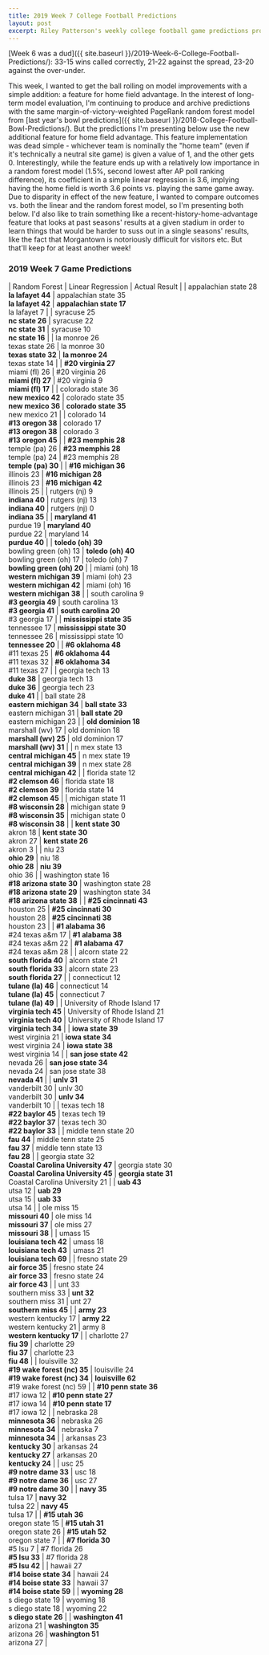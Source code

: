 ```yaml
---
title: 2019 Week 7 College Football Predictions
layout: post
excerpt: Riley Patterson's weekly college football game predictions produced from a gradually improving pagerank-based model. Updated with comparisons to actual results as those results come in.
---
```


[Week 6 was a dud]({{ site.baseurl }}/2019-Week-6-College-Football-Predictions/): 33-15 wins called correctly, 21-22 against the spread, 23-20 against the over-under.

This week, I wanted to get the ball rolling on model improvements with a simple addition: a feature for home field advantage. In the interest of long-term model evaluation, I'm continuing to produce and archive predictions with the same margin-of-victory-weighted PageRank random forest model from [last year's bowl predictions]({{ site.baseurl }}/2018-College-Football-Bowl-Predictions/). But the predictions I'm presenting below use the new additional feature for home field advantage. This feature implementation was dead simple - whichever team is nominally the "home team" (even if it's technically a neutral site game) is given a value of 1, and the other gets 0. Interestingly, while the feature ends up with a relatively low importance in a random forest model (1.5%, second lowest after AP poll ranking difference), its coefficient in a simple linear regression is 3.6, implying having the home field is worth 3.6 points vs. playing the same game away. Due to disparity in effect of the new feature, I wanted to compare outcomes vs. both the linear and the random forest model, so I'm presenting both below. I'd also like to train something like a recent-history-home-advantage feature that looks at past seasons' results at a given stadium in order to learn things that would be harder to suss out in a single seasons' results, like the fact that Morgantown is notoriously difficult for visitors etc. But that'll keep for at least another week! 

### 2019 Week 7 Game Predictions

| Random Forest | Linear Regression | Actual Result |
| appalachian state 28<br>**la lafayet 44** | appalachian state 35<br>**la lafayet 42** | **appalachian state 17**<br>la lafayet 7 |
| syracuse 25<br>**nc state 26** | syracuse 22<br>**nc state 31** | syracuse 10<br>**nc state 16** |
| la monroe 26<br>texas state 26 | la monroe 30<br>**texas state 32** | **la monroe 24**<br>texas state 14 |
| **#20 virginia 27**<br>miami (fl) 26 | #20 virginia 26<br>**miami (fl) 27** | #20 virginia 9<br>**miami (fl) 17** |
| colorado state 36<br>**new mexico 42** | colorado state 35<br>**new mexico 36** | **colorado state 35**<br>new mexico 21 |
| colorado 14<br>**#13 oregon 38** | colorado 17<br>**#13 oregon 38** | colorado 3<br>**#13 oregon 45** |
| **#23 memphis 28**<br>temple (pa) 26 | **#23 memphis 28**<br>temple (pa) 24 | #23 memphis 28<br>**temple (pa) 30** |
| **#16 michigan 36**<br>illinois 23 | **#16 michigan 28**<br>illinois 23 | **#16 michigan 42**<br>illinois 25 |
| rutgers (nj) 9<br>**indiana 40** | rutgers (nj) 13<br>**indiana 40** | rutgers (nj) 0<br>**indiana 35** |
| **maryland 41**<br>purdue 19 | **maryland 40**<br>purdue 22 | maryland 14<br>**purdue 40** |
| **toledo (oh) 39**<br>bowling green (oh) 13 | **toledo (oh) 40**<br>bowling green (oh) 17 | toledo (oh) 7<br>**bowling green (oh) 20** |
| miami (oh) 18<br>**western michigan 39** | miami (oh) 23<br>**western michigan 42** | miami (oh) 16<br>**western michigan 38** |
| south carolina 9<br>**#3 georgia 49** | south carolina 13<br>**#3 georgia 41** | **south carolina 20**<br>#3 georgia 17 |
| **mississippi state 35**<br>tennessee 17 | **mississippi state 30**<br>tennessee 26 | mississippi state 10<br>**tennessee 20** |
| **#6 oklahoma 48**<br>#11 texas 25 | **#6 oklahoma 44**<br>#11 texas 32 | **#6 oklahoma 34**<br>#11 texas 27 |
| georgia tech 13<br>**duke 38** | georgia tech 13<br>**duke 36** | georgia tech 23<br>**duke 41** |
| ball state 28<br>**eastern michigan 34** | **ball state 33**<br>eastern michigan 31 | **ball state 29**<br>eastern michigan 23 |
| **old dominion 18**<br>marshall (wv) 17 | old dominion 18<br>**marshall (wv) 25** | old dominion 17<br>**marshall (wv) 31** |
| n mex state 13<br>**central michigan 45** | n mex state 19<br>**central michigan 39** | n mex state 28<br>**central michigan 42** |
| florida state 12<br>**#2 clemson 46** | florida state 18<br>**#2 clemson 39** | florida state 14<br>**#2 clemson 45** |
| michigan state 11<br>**#8 wisconsin 28** | michigan state 9<br>**#8 wisconsin 35** | michigan state 0<br>**#8 wisconsin 38** |
| **kent state 30**<br>akron 18 | **kent state 30**<br>akron 27 | **kent state 26**<br>akron 3 |
| niu 23<br>**ohio 29** | niu 18<br>**ohio 28** | **niu 39**<br>ohio 36 |
| washington state 16<br>**#18 arizona state 30** | washington state 28<br>**#18 arizona state 29** | washington state 34<br>**#18 arizona state 38** |
| **#25 cincinnati 43**<br>houston 25 | **#25 cincinnati 30**<br>houston 28 | **#25 cincinnati 38**<br>houston 23 |
| **#1 alabama 36**<br>#24 texas a&m 17 | **#1 alabama 38**<br>#24 texas a&m 22 | **#1 alabama 47**<br>#24 texas a&m 28 |
| alcorn state 22<br>**south florida 40** | alcorn state 21<br>**south florida 33** | alcorn state 23<br>**south florida 27** |
| connecticut 12<br>**tulane (la) 46** | connecticut 14<br>**tulane (la) 45** | connecticut 7<br>**tulane (la) 49** |
| University of Rhode Island 17<br>**virginia tech 45** | University of Rhode Island 21<br>**virginia tech 40** | University of Rhode Island 17<br>**virginia tech 34** |
| **iowa state 39**<br>west virginia 21 | **iowa state 34**<br>west virginia 24 | **iowa state 38**<br>west virginia 14 |
| **san jose state 42**<br>nevada 26 | **san jose state 34**<br>nevada 24 | san jose state 38<br>**nevada 41** |
| **unlv 31**<br>vanderbilt 30 | unlv 30<br>vanderbilt 30 | **unlv 34**<br>vanderbilt 10 |
| texas tech 18<br>**#22 baylor 45** | texas tech 19<br>**#22 baylor 37** | texas tech 30<br>**#22 baylor 33** |
| middle tenn state 20<br>**fau 44** | middle tenn state 25<br>**fau 37** | middle tenn state 13<br>**fau 28** |
| georgia state 32<br>**Coastal Carolina University 47** | georgia state 30<br>**Coastal Carolina University 45** | **georgia state 31**<br>Coastal Carolina University 21 |
| **uab 43**<br>utsa 12 | **uab 29**<br>utsa 15 | **uab 33**<br>utsa 14 |
| ole miss 15<br>**missouri 40** | ole miss 14<br>**missouri 37** | ole miss 27<br>**missouri 38** |
| umass 15<br>**louisiana tech 42** | umass 18<br>**louisiana tech 43** | umass 21<br>**louisiana tech 69** |
| fresno state 29<br>**air force 35** | fresno state 24<br>**air force 33** | fresno state 24<br>**air force 43** |
| unt 33<br>southern miss 33 | **unt 32**<br>southern miss 31 | unt 27<br>**southern miss 45** |
| **army 23**<br>western kentucky 17 | **army 22**<br>western kentucky 21 | army 8<br>**western kentucky 17** |
| charlotte 27<br>**fiu 39** | charlotte 29<br>**fiu 37** | charlotte 23<br>**fiu 48** |
| louisville 32<br>**#19 wake forest (nc) 35** | louisville 24<br>**#19 wake forest (nc) 34** | **louisville 62**<br>#19 wake forest (nc) 59 |
| **#10 penn state 36**<br>#17 iowa 12 | **#10 penn state 27**<br>#17 iowa 14 | **#10 penn state 17**<br>#17 iowa 12 |
| nebraska 28<br>**minnesota 36** | nebraska 26<br>**minnesota 34** | nebraska 7<br>**minnesota 34** |
| arkansas 23<br>**kentucky 30** | arkansas 24<br>**kentucky 27** | arkansas 20<br>**kentucky 24** |
| usc 25<br>**#9 notre dame 33** | usc 18<br>**#9 notre dame 36** | usc 27<br>**#9 notre dame 30** |
| **navy 35**<br>tulsa 17 | **navy 32**<br>tulsa 22 | **navy 45**<br>tulsa 17 |
| **#15 utah 36**<br>oregon state 15 | **#15 utah 31**<br>oregon state 26 | **#15 utah 52**<br>oregon state 7 |
| **#7 florida 30**<br>#5 lsu 7 | #7 florida 26<br>**#5 lsu 33** | #7 florida 28<br>**#5 lsu 42** |
| hawaii 27<br>**#14 boise state 34** | hawaii 24<br>**#14 boise state 33** | hawaii 37<br>**#14 boise state 59** |
| **wyoming 28**<br>s diego state 19 | wyoming 18<br>s diego state 18 | wyoming 22<br>**s diego state 26** |
| **washington 41**<br>arizona 21 | **washington 35**<br>arizona 26 | **washington 51**<br>arizona 27 |
